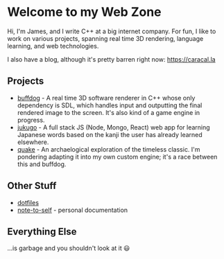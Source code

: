 # Welcome to my Web Zone

Hi, I'm James, and I write C++ at a big internet company.  For fun, I like to work on various projects, spanning real time 3D rendering,
language learning, and web technologies.

I also have a blog, although it's pretty barren right now: https://caracal.la

## Projects
* [buffdog](https://github.com/caracalla/buffdog) - A real time 3D software renderer in C++ whose only dependency is SDL, which handles input and outputting the final rendered image to the screen.  It's also kind of a game engine in progress.
* [jukugo](https://github.com/caracalla/jukugo) - A full stack JS (Node, Mongo, React) web app for learning Japanese words based on the kanji the user has already learned elsewhere.
* [quake](https://github.com/caracalla/quake) - An archaelogical exploration of the timeless classic.  I'm pondering adapting it into my own custom engine; it's a race between this and buffdog.

## Other Stuff
* [dotfiles](https://github.com/caracalla/dotfiles)
* [note-to-self](https://github.com/caracalla/note-to-self) - personal documentation

## Everything Else
...is garbage and you shouldn't look at it 😃
